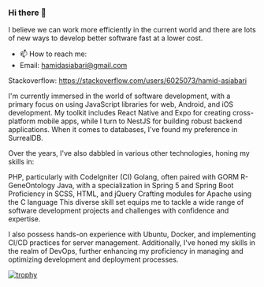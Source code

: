 ### Hi there 👋
I believe we can work more efficiently in the current world and there are lots of new ways to develop better software fast at a lower cost.


- 📫 How to reach me:
- Email: hamidasiabari@gmail.com

Stackoverflow: https://stackoverflow.com/users/6025073/hamid-asiabari


I'm currently immersed in the world of software development, with a primary focus on using JavaScript libraries for web, Android, and iOS development. My toolkit includes React Native and Expo for creating cross-platform mobile apps, while I turn to NestJS for building robust backend applications. When it comes to databases, I've found my preference in SurrealDB.

Over the years, I've also dabbled in various other technologies, honing my skills in:

PHP, particularly with CodeIgniter (CI)
Golang, often paired with GORM
R-GeneOntology
Java, with a specialization in Spring 5 and Spring Boot
Proficiency in SCSS, HTML, and jQuery
Crafting modules for Apache using the C language
This diverse skill set equips me to tackle a wide range of software development projects and challenges with confidence and expertise.




I also possess hands-on experience with Ubuntu, Docker, and implementing CI/CD practices for server management. Additionally, I've honed my skills in the realm of DevOps, further enhancing my proficiency in managing and optimizing development and deployment processes.



[![trophy](https://github-profile-trophy.vercel.app/?username=HamidAsiabari&theme=juicyfresh)](https://github.com/ryo-ma/github-profile-trophy)




<!-- development would be like order task and we will serve that task  -->


<!--
**HamidAsiabari/HamidAsiabari** is a ✨ _special_ ✨ repository because its `README.md` (this file) appears on your GitHub profile.

Here are some ideas to get you started:

- 🔭 I’m currently working on ...
- 🌱 I’m currently learning ...
- 👯 I’m looking to collaborate on ...
- 🤔 I’m looking for help with ...
- 💬 Ask me about ...
- 📫 How to reach me: ...
- 😄 Pronouns: ...
- ⚡ Fun fact: ...
-->
